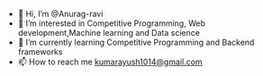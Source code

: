 - 👋 Hi, I’m @Anurag-ravi
- 👀 I’m interested in Competitive Programming, Web development,Machine learning and Data science
- 🌱 I’m currently learning Competitive Programming and Backend frameworks
- 📫 How to reach me kumarayush1014@gmail.com

<!---
Anurag-ravi/Anurag-ravi is a ✨ special ✨ repository because its `README.md` (this file) appears on your GitHub profile.
You can click the Preview link to take a look at your changes.
--->
